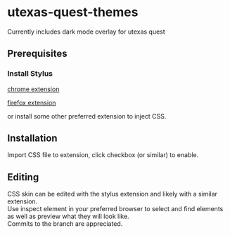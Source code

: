 # utexas-quest-themes
Currently includes dark mode overlay for utexas quest

## Prerequisites

### Install Stylus

[chrome extension](https://chrome.google.com/webstore/detail/stylus/clngdbkpkpeebahjckkjfobafhncgmne)

[firefox extension](https://addons.mozilla.org/en-US/firefox/addon/styl-us/)

or install some other preferred extension to inject CSS.

## Installation

Import CSS file to extension, click checkbox (or similar) to enable.

## Editing

CSS skin can be edited with the stylus extension and likely with a similar extension.  
Use inspect element in your preferred browser to select and find elements as well as preview what they will look like.  
Commits to the branch are appreciated.  
